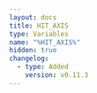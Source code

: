 ```yaml
---
layout: docs
title: HIT_AXIS
type: Variables
name: "%HIT_AXIS%"
hidden: true
changelog:
  - type: Added
    version: v0.11.3
---
```

